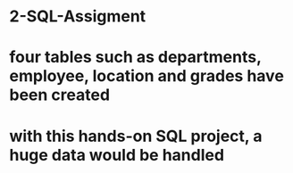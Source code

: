 # 2-SQL-Assigment
# four tables such as departments, employee, location and grades have been created
# with this hands-on SQL project, a huge data would be handled
